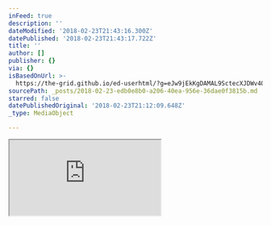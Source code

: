 ```yaml
---
inFeed: true
description: ''
dateModified: '2018-02-23T21:43:16.300Z'
datePublished: '2018-02-23T21:43:17.722Z'
title: ''
author: []
publisher: {}
via: {}
isBasedOnUrl: >-
  https://the-grid.github.io/ed-userhtml/?g=eJw9jEkKgDAMAL9SctecXJDWv4Qo2kIXmij6ew-KxxmGscLVFzV6l9WBrpdioJNeC2YhpeZImivvDVMs5LfkoBvGHoxUdrCrFpkQv6jlHDHIj9GnNgjMFt_l_AAbICht
sourcePath: _posts/2018-02-23-edb0e8b0-a206-40ea-956e-36dae0f3815b.md
starred: false
datePublishedOriginal: '2018-02-23T21:12:09.648Z'
_type: MediaObject

---
```

<iframe src="https://the-grid.github.io/ed-userhtml/?g=eJyFU0tu2zAQXdenmGrjFjCt2m6bQP4A2aQt0GYRtwcYkWOZDn8gR0Z8o9wjFysl24VR1KgWAvnmvTcfjRZJRh0Y-BBoWTA9c7nDPR7RAhQyitaxj3IrJNqAunHL4tPN7ecCUpTLYsscUlWWJ9JYelvu0p-r1W68S8VqUR4tV4PFxke7GrxZKL0HaTClZYGGIgtLKWFDf2UlQ5Ycn0idUxZ2eu1Ce1l4cXYji9rkagO38apbTypgAOcnGJS09UZRXBZ3KuZiCE6ssstXt8zenZNINEawFyhZdygjBLEXk_zeiikooWuIvnWKlJjBxjsWHUe2UQSwohaTa5WltrY6d5P4YHJrNcqnpncS0hsfq9jU7yY3H0cwnd2O4MP7eW--QavNoYLhj3xLFCPycARDgSEYEumQmGwHjNf3D-ufeVzikZrWYOzANTq4j-ikTtJ3wKOvPfenNTWe4Ne37vyVzJ5YS4QHaqlDvrdSK4QvWat6IKFLIqfXm-E895pyvRC8dkwR3mobfGR0PK99zHMWEZVuUwWz8Dy3GBvtRM7L3lYwiWQvFQGV0q7JIw_Xg_8TG9pwBdMr0aib7T_CSqe8G3m02hntSNTGy6dLQrG6k_L1JUH-cfKXCFmvX18iLcrjyuSdL_ul_w0LLS-N" height="150" style=""></iframe>